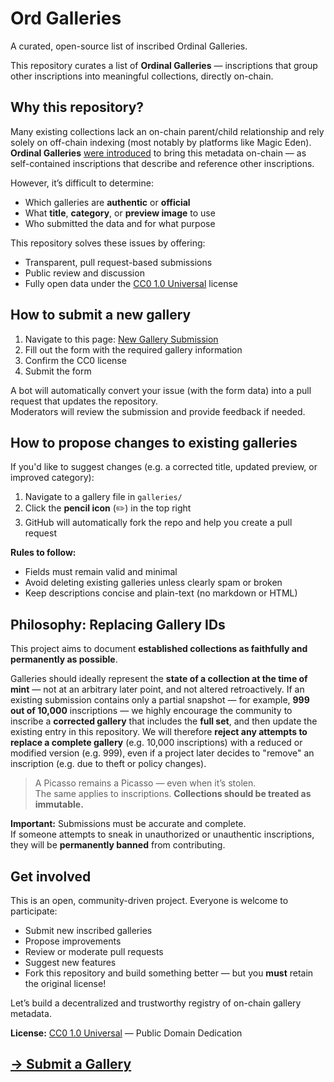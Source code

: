 # Ord Galleries

A curated, open-source list of inscribed Ordinal Galleries.

This repository curates a list of **Ordinal Galleries** — inscriptions that group other inscriptions into meaningful collections, directly on-chain.

## Why this repository?

Many existing collections lack an on-chain parent/child relationship and rely solely on off-chain indexing (most notably by platforms like Magic Eden).  
**Ordinal Galleries** [were introduced](https://github.com/ordinals/ord/pull/4212) to bring this metadata on-chain — as self-contained inscriptions that describe and reference other inscriptions.

However, it’s difficult to determine:
- Which galleries are **authentic** or **official**
- What **title**, **category**, or **preview image** to use
- Who submitted the data and for what purpose

This repository solves these issues by offering:
- Transparent, pull request-based submissions
- Public review and discussion
- Fully open data under the [CC0 1.0 Universal](LICENSE) license


## How to submit a new gallery

1. Navigate to this page: [New Gallery Submission](https://github.com/ordpool-space/ord-galleries/issues/new?template=gallery-submission.yml)  
2. Fill out the form with the required gallery information  
3. Confirm the CC0 license  
4. Submit the form  

A bot will automatically convert your issue (with the form data) into a pull request that updates the repository.  
Moderators will review the submission and provide feedback if needed.


## How to propose changes to existing galleries

If you'd like to suggest changes (e.g. a corrected title, updated preview, or improved category):

1. Navigate to a gallery file in `galleries/`  
2. Click the **pencil icon** (✏️) in the top right  
3. GitHub will automatically fork the repo and help you create a pull request


**Rules to follow:**
- Fields must remain valid and minimal  
- Avoid deleting existing galleries unless clearly spam or broken  
- Keep descriptions concise and plain-text (no markdown or HTML)


## Philosophy: Replacing Gallery IDs

This project aims to document **established collections as faithfully and permanently as possible**.

Galleries should ideally represent the **state of a collection at the time of mint** — not at an arbitrary later point, and not altered retroactively.
If an existing submission contains only a partial snapshot — for example, **999 out of 10,000** inscriptions — we highly encourage the community to inscribe a **corrected gallery** that includes the **full set**, and then update the existing entry in this repository.
We will therefore **reject any attempts to replace a complete gallery** (e.g. 10,000 inscriptions) with a reduced or modified version (e.g. 999), even if a project later decides to "remove" an inscription (e.g. due to theft or policy changes).

> A Picasso remains a Picasso — even when it’s stolen.  
> The same applies to inscriptions. **Collections should be treated as immutable.**

**Important:** Submissions must be accurate and complete.  
If someone attempts to sneak in unauthorized or unauthentic inscriptions, they will be **permanently banned** from contributing.


## Get involved

This is an open, community-driven project. Everyone is welcome to participate:

- Submit new inscribed galleries  
- Propose improvements  
- Review or moderate pull requests  
- Suggest new features  
- Fork this repository and build something better — but you **must** retain the original license!

Let’s build a decentralized and trustworthy registry of on-chain gallery metadata.


**License:** [CC0 1.0 Universal](LICENSE) — Public Domain Dedication

## [→ Submit a Gallery](https://github.com/ordpool-space/ord-galleries/issues/new?template=gallery-submission.yml)
